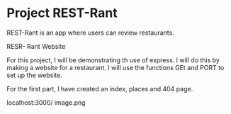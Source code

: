 # Project REST-Rant

REST-Rant is an app where users can review restaurants.

RESR- Rant Website 

For this project, I will be demonstrating th use of express. I will do this by making a website for a restaurant. 
I will use the functions GEt and PORT to set up the website.

For the first part, I have created an index, places and 404 page. 

localhost:3000/
image.png